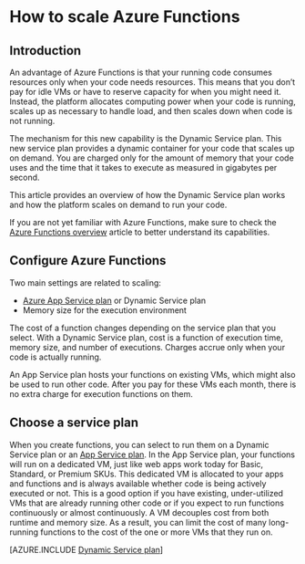 <properties
   pageTitle="How to scale Azure Functions | Microsoft Azure"
   description="Understand how Azure Functions scale to meet the needs of your event-driven workloads."
   services="functions"
   documentationCenter="na"
   authors="eduardolaureano"
   manager="erikre"
   editor=""
   tags=""
   keywords="azure functions, functions, event processing, webhooks, dynamic compute, serverless architecture"/>

<tags
   ms.service="functions"
   ms.devlang="multiple"
   ms.topic="reference"
   ms.tgt_pltfrm="multiple"
   ms.workload="na"
   ms.date="03/09/2016"
   ms.author="edlaure"/>

# How to scale Azure Functions

## Introduction

An advantage of Azure Functions is that your running code consumes resources only when your code needs resources. This means that you don’t pay for idle VMs or have to reserve capacity for when you might need it. Instead, the platform allocates computing power when your code is running, scales up as necessary to handle load, and then scales down when code is not running.

The mechanism for this new capability is the Dynamic Service plan. This new service plan provides a dynamic container for your code that scales up on demand. You are charged only for the amount of memory that your code uses and the time that it takes to execute as measured in gigabytes per second.  

This article provides an overview of how the Dynamic Service plan works and how the platform scales on demand to run your code.

If you are not yet familiar with Azure Functions, make sure to check the [Azure Functions overview](functions-overview.md) article to better understand its capabilities.

## Configure Azure Functions

Two main settings are related to scaling:

* [Azure App Service plan](../app-service/azure-web-sites-web-hosting-plans-in-depth-overview.md) or Dynamic Service plan
* Memory size for the execution environment

The cost of a function changes depending on the service plan that you select. With a Dynamic Service plan, cost is a function of execution time, memory size, and number of executions. Charges accrue only when your code is actually running.

An App Service plan hosts your functions on existing VMs, which might also be used to run other code. After you pay for these VMs each month, there is no extra charge for execution functions on them.

## Choose a service plan

When you create functions, you can select to run them on a Dynamic Service plan or an [App Service plan](../app-service/azure-web-sites-web-hosting-plans-in-depth-overview.md).
In the App Service plan, your functions will run on a dedicated VM, just like web apps work today for Basic, Standard, or Premium SKUs.
This dedicated VM is allocated to your apps and functions and is always available whether code is being actively executed or not. This is a good option if you have existing, under-utilized VMs that are already running other code or if you expect to run functions continuously or almost continuously. A VM decouples cost from both runtime and memory size. As a result, you can limit the cost of many long-running functions to the cost of the one or more VMs that they run on.

[AZURE.INCLUDE [Dynamic Service plan](../../includes/functions-dynamic-service-plan.md)]
